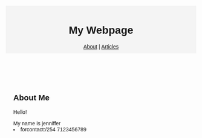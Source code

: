 <!DOCTYPE html>
<html lang="en">
<head>
  <meta charset="UTF-8">
  <meta name="viewport" content="width=device-width, initial-scale=1.0">
  <title>My Webpage</title>
  <style>
    body {
      font-family: Arial, sans-serif;
      margin: 20px;
      padding: 0;
    }
    header, footer {
      background: #f4f4f4;
      padding: 10px;
      text-align: center;
    }
    main {
      padding: 20px;
    }
    article {
      margin-bottom: 20px;
    }
  </style>
</head>
<body>

  <header>
    <h1>My Webpage</h1>
    <nav>
      <a href="#about">About</a> |
      <a href="#articles">Articles</a>
    </nav>
  </header>

  <main>
    <section id="about">
      <h2>About Me</h2>
      <p>Hello!</p>
      <l>My name is jenniffer</l>
      <li>forcontact:/254 7123456789</li>
    </section>
  

</body>
</html>



